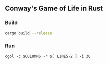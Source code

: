 ## Conway's Game of Life in Rust

### Build 

```bash
cargo build --release
```

### Run

```
cgol -c $COLUMNS -r $[ LINES-2 ] -i 30
```